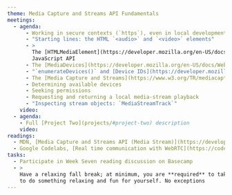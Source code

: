 ```yaml
---
theme: Media Capture and Streams API Fundamentals
meetings:
  - agenda:
      - Working in secure contexts (`https`), even in local development
      - "Starting lines: the HTML `<audio>` and `<video>` elements"
      - >
        The [HTMLMediaElement](https://developer.mozilla.org/en-US/docs/Web/API/HTMLMediaElement)
        JavaScript API
      - The [MediaDevices](https://developer.mozilla.org/en-US/docs/Web/API/MediaDevices) Web API
      - "`enumerateDevices()` and [Device IDs](https://developer.mozilla.org/en-US/docs/Web/API/MediaDeviceInfo/deviceId)"
      - The [Media Capture and Streams](https://www.w3.org/TR/mediacapture-streams/) specification
      - Determining available devices
      - Seeking permissions
      - Requesting and returning a local media-stream playback
      - "Inspecting stream objects: `MediaStreamTrack`"
    video:
  - agenda:
    - Full [Project Two](projects/#project-two) description
    video:
readings:
  - MDN, [Media Capture and Streams API (Media Stream)](https://developer.mozilla.org/en-US/docs/Web/API/Media_Streams_API)
  - Google Codelabs, [Real time communication with WebRTC](https://codelabs.developers.google.com/codelabs/webrtc-web/#0)
tasks:
  - Participate in Week Seven reading discussion on Basecamp
  - >
    Have a relaxing fall break; at minimum, you are **required** to take at least a couple of hours
    to do something relaxing and fun for yourself. No exceptions
---
```

